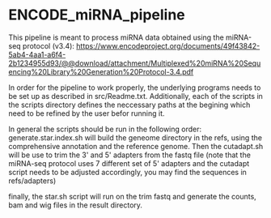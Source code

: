 # ENCODE_miRNA_pipeline

This pipeline is meant to process miRNA data obtained using the miRNA-seq protocol (v3.4):
https://www.encodeproject.org/documents/49f43842-5ab4-4aa1-a6f4-2b1234955d93/@@download/attachment/Multiplexed%20miRNA%20Sequencing%20Library%20Generation%20Protocol-3.4.pdf

In order for the pipeline to work properly, the underlying programs needs to be set up as described in src/Readme.txt.
Additionally, each of the scripts in the scripts directory defines the neccessary paths at the begining which need to be refined by the user befor running it.

In general the scripts should be run in the following order:
generate.star.index.sh will build the geneome directory in the refs, using the comprehensive annotation and the reference genome.
Then the cutadapt.sh will be use to trim the 3' and 5' adapters from the fastq file (note that the miRNA-seq protocol uses 7 different set of 5' adapters and the cutadapt script needs to be adjusted accordingly, you may find the sequences in refs/adapters)

finally, the star.sh script will run on the trim fastq and generate the counts, bam and wig files in the result directory.

